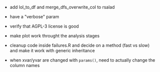 - add lol_to_df and merge_dfs_overwrite_col to rsalad
- have a "verbose" param
- verify that AGPL-3 license is good
- make plot work throught the analysis stages

- cleanup code inside failures.R and decide on a method (fast vs slow) and make it work with generic inheritance
- when xvar/yvar are changed with `params()`, need to actually change the column names